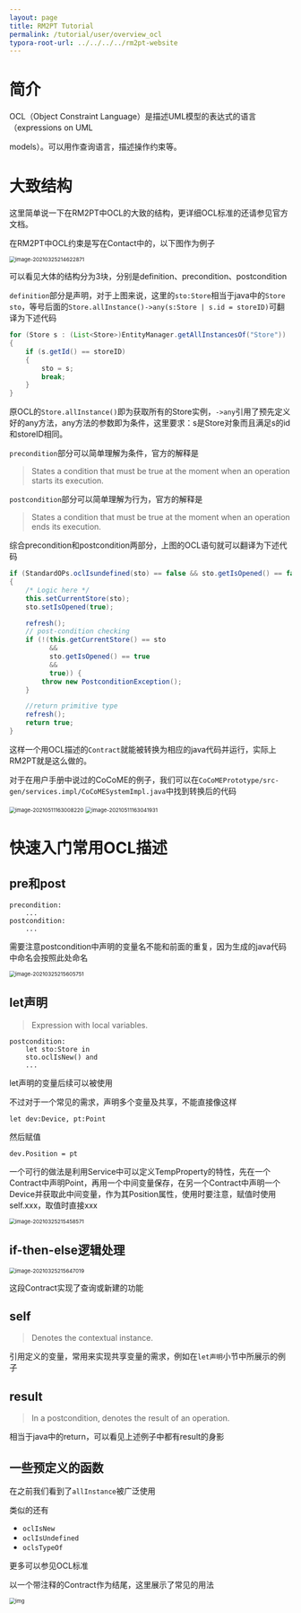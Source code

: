 ```yaml
---
layout: page
title: RM2PT Tutorial
permalink: /tutorial/user/overview_ocl
typora-root-url: ../../../../rm2pt-website
---
```


# 简介

OCL（Object Constraint Language）是描述UML模型的表达式的语言（expressions on UML

models）。可以用作查询语言，描述操作约束等。

# 大致结构

这里简单说一下在RM2PT中OCL的大致的结构，更详细OCL标准的还请参见官方文档。

在RM2PT中OCL约束是写在Contact中的，以下图作为例子

<img src="../../../imgs/overview-ocl/image-20210325214622871.png" alt="image-20210325214622871" style="zoom:67%;" />

可以看见大体的结构分为3块，分别是definition、precondition、postcondition

`definition`部分是声明，对于上图来说，这里的`sto:Store`相当于java中的`Store sto`，等号后面的`Store.allInstance()->any(s:Store | s.id = storeID)`可翻译为下述代码

```java
for (Store s : (List<Store>)EntityManager.getAllInstancesOf("Store"))
{
    if (s.getId() == storeID)
    {
        sto = s;
        break;
    }
}
```

原OCL的`Store.allInstance()`即为获取所有的Store实例，`->any`引用了预先定义好的any方法，any方法的参数即为条件，这里要求：s是Store对象而且满足s的id和storeID相同。

`precondition`部分可以简单理解为条件，官方的解释是

> States a condition that must be true at the moment when an operation starts its execution.

`postcondition`部分可以简单理解为行为，官方的解释是

> States a condition that must be true at the moment when an operation ends its execution.

综合precondition和postcondition两部分，上图的OCL语句就可以翻译为下述代码

```java
if (StandardOPs.oclIsundefined(sto) == false && sto.getIsOpened() == false)
{
    /* Logic here */
    this.setCurrentStore(sto);
    sto.setIsOpened(true);

    refresh();
    // post-condition checking
    if (!(this.getCurrentStore() == sto
          &&
          sto.getIsOpened() == true
          &&
          true)) {
        throw new PostconditionException();
    }

    //return primitive type
    refresh();				
    return true;
}
```

这样一个用OCL描述的`Contract`就能被转换为相应的java代码并运行，实际上RM2PT就是这么做的。

对于在用户手册中说过的CoCoME的例子，我们可以在`CoCoMEPrototype/src-gen/services.impl/CoCoMESystemImpl.java`中找到转换后的代码

<img src="../../../imgs/overview-ocl/image-20210511163008220.png" alt="image-20210511163008220" style="zoom:67%;" />



<img src="../../../imgs/overview-ocl/image-20210511163041931.png" alt="image-20210511163041931" style="zoom:67%;" />

# 快速入门常用OCL描述

## pre和post

```
precondition:
	...
postcondition:
	...
```

需要注意postcondition中声明的变量名不能和前面的重复，因为生成的java代码中命名会按照此处命名

<img src="../../../imgs/overview-ocl/image-20210325215605751.png" alt="image-20210325215605751" style="zoom:67%;" />

## let声明

> Expression with local variables.

```
postcondition:
    let sto:Store in
    sto.oclIsNew() and
    ...
```

let声明的变量后续可以被使用

不过对于一个常见的需求，声明多个变量及共享，不能直接像这样

`let dev:Device, pt:Point`

然后赋值

`dev.Position = pt`

一个可行的做法是利用Service中可以定义TempProperty的特性，先在一个Contract中声明Point，再用一个中间变量保存，在另一个Contract中声明一个Device并获取此中间变量，作为其Position属性，使用时要注意，赋值时使用self.xxx，取值时直接xxx

<img src="../../../imgs/overview-ocl/image-20210325215458571.png" alt="image-20210325215458571" style="zoom:67%;" />

## if-then-else逻辑处理

<img src="../../../imgs/overview-ocl/image-20210325215647019.png" alt="image-20210325215647019" style="zoom:67%;" />

这段Contract实现了查询或新建的功能

## self

> Denotes the contextual instance.

引用定义的变量，常用来实现共享变量的需求，例如在`let声明`小节中所展示的例子

## result

> In a postcondition, denotes the result of an operation.

相当于java中的return，可以看见上述例子中都有result的身影

## 一些预定义的函数

在之前我们看到了`allInstance`被广泛使用

类似的还有

- `oclIsNew`
- `oclIsUndefined`
- `oclsTypeOf`

更多可以参见OCL标准

以一个带注释的Contract作为结尾，这里展示了常见的用法

<img src="../../../imgs/overview-ocl/wps3.jpg" alt="img" style="zoom:67%;" />

